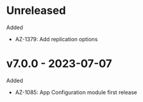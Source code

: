 # Unreleased

Added
  * AZ-1379: Add replication options

# v7.0.0 - 2023-07-07

Added
  * AZ-1085: App Configuration module first release

